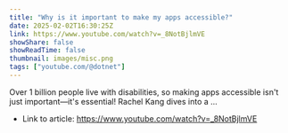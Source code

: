 ```yaml
---
title: "Why is it important to make my apps accessible?"
date: 2025-02-02T16:30:25Z
link: https://www.youtube.com/watch?v=_8NotBjlmVE
showShare: false
showReadTime: false
thumbnail: images/misc.png
tags: ["youtube.com/@dotnet"]
---
```

Over 1 billion people live with disabilities, so making apps accessible isn't just important—it's essential! Rachel Kang dives into a ...

- Link to article: https://www.youtube.com/watch?v=_8NotBjlmVE